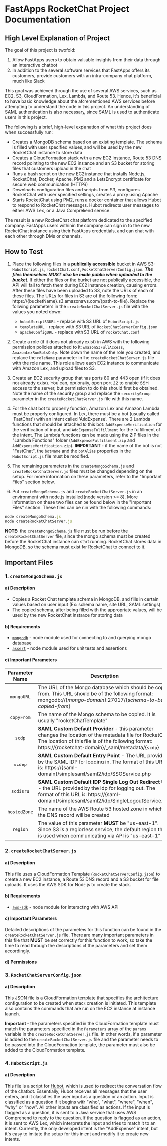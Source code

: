 # FastApps RocketChat Project Documentation
## High Level Explanation of Project
The goal of this project is twofold:
1. Allow FastApps users to obtain valuable insights from their data through an interactive chatbot
2. In addition to the several software services that FastApps offers its customers, provide customers with an intra-company chat platform, much like Slack

This goal was achieved through the use of several AWS services, such as EC2, S3, CloudFormation, Lex, Lambda, and Route 53. Hence, it's beneficial to have basic knowledge about the aforementioned AWS services before attempting to understand the code in this project. An understanding of SAML authentication is also necessary, since SAML is used to authenticate users in this project.

The following is a brief, high-level explanation of what this project does when successfully run:
* Creates a MongoDB schema based on an existing template. The schema is filled with user specified values, and will be used by the new RocketChat instance to store data
* Creates a CloudFormation stack with a new EC2 instance, Route 53 DNS record pointing to the new EC2 instance and an S3 bucket for storing files that customers upload in the chat
* Runs a bash script on the new EC2 instance that installs Node.js, RocketChat, Docker, Apache, PM2 and a LetsEncrypt certificate for secure web communication (HTTPS)
* Downloads configuration files and scripts from S3, configures RocketChat with user specified settings, creates a proxy using Apache
* Starts RocketChat using PM2, runs a docker container that allows Hubot to respond to RocketChat messages. Hubot redirects user messages to either AWS Lex, or a Java Comprehend service.

The result is a new RocketChat chat platform dedicated to the specified company. FastApps users withinin the company can sign in to the new RocketChat instance using their FastApps credentials, and can chat with each other through DMs or channels.  
## How to Test
1. Place the following files in a **publically accessible** bucket in AWS S3: `HubotScript.js`, `rocketChat.conf`, `RocketChatServerConfig.json`. **_The files themselves MUST also be made public when uploaded to the bucket_**. If either the files or the bucket are not publically accessible, the API will fail to fetch them during EC2 instance creation, causing errors. After these files have been uploaded to S3, note the URLs of each of these files. The URLs for files in S3 are of the following form: https://{bucketName}.s3.amazonaws.com/{path-to-file}. Replace the follwing parameters in the `createRocketChatServer.js` file with the values you noted down:
    * `hubotScriptS3URL` - replace with S3 URL of `HubotScript.js`
    * `templateURL` - replace with S3 URL of `RocketChatServerConfig.json`
    * `apacheConfigURL` - replace with S3 URL of `rocketChat.conf`

2. Create a role (if it does not already exist) in AWS with the following permission policies attached to it: `AmazonS3FullAccess`, `AmazonLexRunBotsOnly`. Note down the name of the role you created, and replace the `roleName` parameter in the `createRocketChatServer.js` file with the role name. This role allows each EC2 instance to communicate with Amazon Lex, and upload files to S3.
3. Create an EC2 security group that has ports 80 and 443 open (if it does not already exist). You can, optionally, open port 22 to enable SSH access to the server, but permission to do this should first be obtained. Note the name of the security group and replace the `securityGroup` parameter in the `createRocketChatServer.js` file with this name.
4. For the chat bot to properly function, Amazon Lex and Amazon Lambda must be properly configured. In Lex, there must be a bot (usually called 'FastChat') with an intent called 'AddExpense'. There are 2 Lambda functions that should be attached to this bot: `AddExpenseVerification` for the verification of input, and `AddExpenseFulfillment` for the fulfillment of the intent. The Lambda functions can be made using the ZIP files in the "Lambda Functions" folder (`AddExpenseFulfillment.zip` and `AddExpenseVerification.zip`). **IMPORTANT -** if the name of the bot is not "FastChat", the `botName` and the `botAlias` properties in the `HubotScript.js` file must be modified.
5. The remaining parameters in the `createMongoSchema.js` and `createRocketChatServer.js` files must be changed depending on the setup. For more information on these parameters, refer to the "Important Files" section below.
6. Put `createMongoSchema.js` and `createRocketChatServer.js` in an environment with node.js installed (node version >= 8). More information on these two files can be found below in the "Important Files" section. These files can be run with the following commands: 
```javascript
node createMongoSchema.js
node createRocketChatServer.js
```
**NOTE:** the `createMongoSchema.js` file must be run before the `createRocketChatServer` file, since the mongo schema must be created before the RocketChat instance can start running. RocketChat stores data in MongoDB, so the schema must exist for RocketChat to connect to it.

## Important Files
### 1. `createMongoSchema.js`
#### a) Description
* Copies a Rocket Chat template schema in MongoDB, and fills in certain values based on user input (Ex: schema name, site URL, SAML settings)
* The copied schema, after being filled with the appropriate values, will be used by the new RocketChat instance for storing data
#### b) Requirements
* [`mongodb`](https://www.npmjs.com/package/mongodb) - node module used for connecting to and querying mongo database 
* [`assert`](https://www.npmjs.com/package/assert) - node module used for unit tests and assertions
#### c) Important Parameters

|  Parameter Name |   Description   |
|     :---:       |       ---       |
| `mongoURL`      | The URL of the Mongo database which should be copied from. This URL should be of the following format: mongodb://{*mongo-domain*}:27017/{*schema-to-be-copied-from*} |
|   `copyFrom`    | The name of the Mongo schema to be copied. It is usually "rocketChatTemplate"|
|  `scdp` |  **SAML Custom Default Provider** - this parameter changes the location of the metadata file for RocketChat. The location of this file is of the following format: https://{rocketchat-domain}/_saml/metadata/{`scdp`}  |
|  `scdep`  | **SAML Custom Default Entry Point** - The URL provided by the SAML IDP for logging in. The format of this URL is: https://{saml-domain}/simplesaml/saml2/idp/SSOService.php |
| `scdisru`  |   **SAML Custom Default IDP Single Log Out Redirect URL** - the URL provided by the idp for logging out. The format of this URL is: https://{saml-domain}/simplesaml/saml2/idp/SingleLogoutService.php  |
|`hostedZone`| The name of the AWS Route 53 hosted zone in which the DNS record will be created|
|`region`| The value of this parameter **MUST** be "us-east-1". Since S3 is a regionless service, the default region that is used when communicating via API is "us-east-1"|

### 2. `createRocketChatServer.js`
#### a) Description
This file uses a CloudFormation Template (`RocketChatServerConfig.json`) to create a new EC2 instance, a Route 53 DNS record and a S3 bucket for file uploads. It uses the AWS SDK for Node.js to create the stack.
#### b) Requirements
* [`aws-sdk`](https://www.npmjs.com/package/aws-sdk) - node module for interacting with AWS API
#### c) Important Parameters
Detailed descriptions of the parameters for this function can be found in the `createRocketChatServer.js` file. There are many important parameters in this file that **MUST** be set correctly for this function to work, so take the time to read through the descriptions of the parameters and set them accordingly.
#### d) Permissions
### 3. `RocketChatServerConfig.json`
#### a) Description
This JSON file is a CloudFormation template that specifies the architecture configuration to be created when stack creation is initiated. This template also contains the commands that are run on the EC2 instance at instance launch.

**Important -** the parameters specified in the CloudFormation template must match the parameters specified in the `Parameters` array of the `params` variable in the `createRocketChatServer.js` file. In other words, if a parameter is added to the `createRocketChatServer.js` file and the parameter needs to be passed into the CloudFormation template, the parameter must also be added to the CloudFormation template.
### 4. `HubotScript.js`
#### a) Description
This file is a script for [Hubot](https://hubot.github.com/), which is used to redirect the conversation flow of the chatbot. Essentially, Hubot receives all messages that the user enters, and it classifies the user input as a question or an action. Input is classified as a question if it begins with "who", "what", "where", "when", "why" or "how". All other inputs are classified as actions. If the input is flagged as a question, it is sent to a Java service that uses AWS Comprehend to reply to the question. If the question is flagged as an action, it is sent to AWS Lex, which interprets the input and tries to match it to an intent. Currently, the only developed intent is the "AddExpense" intent, but it's easy to imitate the setup for this intent and modify it to create new intents.

